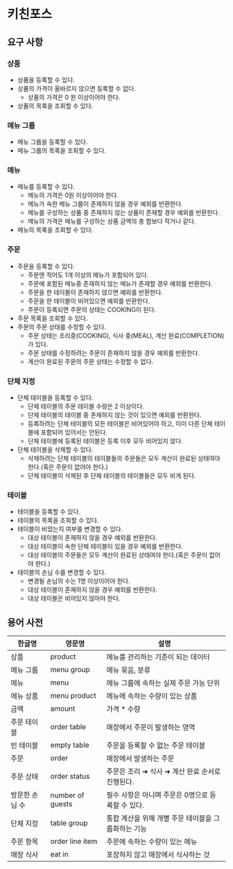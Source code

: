 # 키친포스

## 요구 사항

### 상품

- 상품을 등록할 수 있다.
- 상품의 가격이 올바르지 않으면 등록할 수 없다.
  - 상품의 가격은 0 원 이상이어야 한다.
- 상품의 목록을 조회할 수 있다.

### 메뉴 그룹

- 메뉴 그룹을 등록할 수 있다.
- 메뉴 그룹의 목록을 조회할 수 있다.

### 메뉴

- 메뉴를 등록할 수 있다.
  - 메뉴의 가격은 0원 이상이어야 한다.
  - 메뉴가 속한 메뉴 그룹이 존재하지 않을 경우 예외를 반환한다.
  - 메뉴를 구성하는 상품 중 존재하지 않는 상품이 존재할 경우 예외를 반환한다.
  - 메뉴의 가격은 메뉴를 구성하는 상품 금액의 총 합보다 작거나 같다.
- 메뉴의 목록을 조회할 수 있다.


### 주문
- 주문을 등록할 수 있다.
  - 주문엔 적어도 1개 이상의 메뉴가 포함되어 있다.
  - 주문에 포함된 메뉴중 존재하지 않는 메뉴가 존재할 경우 예외를 반환한다.
  - 주문을 한 테이블이 존재하지 않으면 예외를 반환한다.
  - 주문을 한 테이블이 비어있으면 예외를 반환한다.
  - 주문이 등록되면 주문의 상태는 COOKING이 된다.
- 주문 목록을 조회할 수 있다.
- 주문의 주문 상태를 수정할 수 있다.
  - 주문 상태는 조리중(COOKING), 식사 중(MEAL), 계산 완료(COMPLETION)가 있다.
  - 주문 상태를 수정하려는 주문이 존재하지 않을 경우 예외를 반환한다.
  - 계산이 완료된 주문의 주문 상태는 수정할 수 없다.


### 단체 지정

- 단체 테이블을 등록할 수 있다.
  - 단체 테이블의 주문 테이블 수량은 2 이상이다.
  - 단체 테이블의 테이블 중 존재하지 않는 것이 있으면 예외를 반환한다.
  - 등록하려는 단체 테이블의 모든 테이블은 비어있어야 하고, 이미 다른 단체 테이블에 포함되어 있어서는 안된다.
  - 단체 테이블에 등록된 테이블은 등록 이후 모두 비어있지 않다.
- 단체 테이블을 삭제할 수 있다.
  - 삭제하려는 단체 테이블의 테이블들의 주문들은 모두 계산이 완료된 상태여야 한다.(혹은 주문이 없어야 한다.)
  - 단체 테이블이 삭제된 후 단체 테이블의 테이블들은 모두 비게 된다.

### 테이블

- 테이블을 등록할 수 있다.
- 테이블의 목록을 조회할 수 있다.
- 테이블이 비었는지 여부를 변경할 수 있다.
  - 대상 테이블이 존재하지 않을 경우 예외를 반환한다.
  - 대상 테이블이 속한 단체 테이블이 있을 경우 예외를 반환한다.
  - 대상 테이블의 주문들은 모두 계산이 완료된 상태여야 한다.(혹은 주문이 없어야 한다.)
- 테이블의 손님 수를 변경할 수 있다.
  - 변경될 손님의 수는 1명 이상이어야 한다.
  - 대상 테이블이 존재하지 않을 경우 예외를 반환한다.
  - 대상 테이블은 비어있지 않아야 한다.


## 용어 사전

| 한글명 | 영문명 | 설명 |
| --- | --- | --- |
| 상품 | product | 메뉴를 관리하는 기준이 되는 데이터 |
| 메뉴 그룹 | menu group | 메뉴 묶음, 분류 |
| 메뉴 | menu | 메뉴 그룹에 속하는 실제 주문 가능 단위 |
| 메뉴 상품 | menu product | 메뉴에 속하는 수량이 있는 상품 |
| 금액 | amount | 가격 * 수량 |
| 주문 테이블 | order table | 매장에서 주문이 발생하는 영역 |
| 빈 테이블 | empty table | 주문을 등록할 수 없는 주문 테이블 |
| 주문 | order | 매장에서 발생하는 주문 |
| 주문 상태 | order status | 주문은 조리 ➜ 식사 ➜ 계산 완료 순서로 진행된다. |
| 방문한 손님 수 | number of guests | 필수 사항은 아니며 주문은 0명으로 등록할 수 있다. |
| 단체 지정 | table group | 통합 계산을 위해 개별 주문 테이블을 그룹화하는 기능 |
| 주문 항목 | order line item | 주문에 속하는 수량이 있는 메뉴 |
| 매장 식사 | eat in | 포장하지 않고 매장에서 식사하는 것 |

